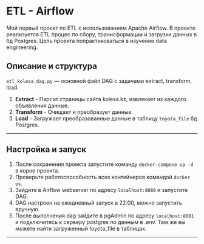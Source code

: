 # ETL - Airflow

Мой первый проект по ETL с использованием Apache Airflow. В проекте реализуется ETL процес по сбору, транисформации и загрузки данных в бд Postgres. Цель проекта попрактиковаться в изучении data engineering.

## Описание и структура

`etl_kolesa_dag.py` — основной файл DAG с задачами extract, transform, load.

1. **Extract** - Парсит страницы сайта kolesa.kz, извлекает из каждого объявления данные.
2. **Transform** - Очищает и преобразует данные.
3. **Load** - Загружает преобразованные данные в таблицу `toyota_file` бд Postgres.

---

## Настройка и запуск

1. После сохранения проекта запустите команду `docker-compose up -d` в корне проекта.
2. Проверьте работоспособность всех контейнеров командой `docker ps`.
3. Зайдите в Airflow webserver по адресу `localhost:8080` и запустите DAG.
4. DAG настроен на ежедневный запуск в 22:00, можно запустить вручную.
5. После выполнения dag зайдите в pgAdmin по адресу `localhost:8081` и подключитесь к серверу postgres по данным в .env. Там же вы можете найти загруженный toyota_file в таблицах.
---

